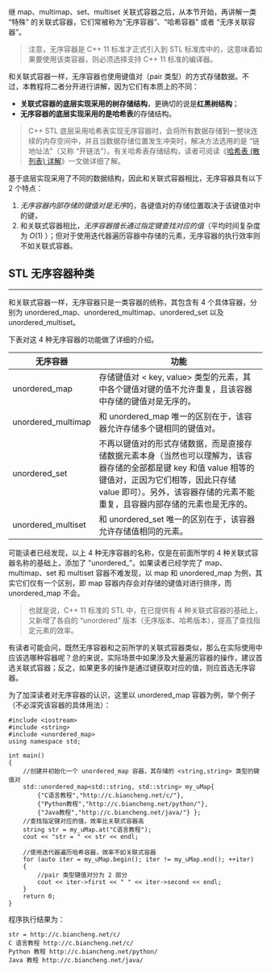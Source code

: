 
继 map、multimap、set、multiset 关联式容器之后，从本节开始，再讲解一类 “特殊” 的关联式容器，它们常被称为“无序容器”、“哈希容器” 或者 “无序关联容器”。

> 注意，无序容器是 C++ 11 标准才正式引入到 STL 标准库中的，这意味着如果要使用该类容器，则必须选择支持 C++ 11 标准的编译器。

和关联式容器一样，无序容器也使用键值对（pair 类型）的方式存储数据。不过，本教程将二者分开进行讲解，因为它们有本质上的不同：
* **关联式容器的底层实现采用的树存储结构**，更确切的说是**红黑树结构**；
* **无序容器的底层实现采用的是哈希表**的存储结构。

> C++ STL 底层采用哈希表实现无序容器时，会将所有数据存储到一整块连续的内存空间中，并且当数据存储位置发生冲突时，解决方法选用的是 “链地址法”（又称 “开链法”）。有关哈希表存储结构，读者可阅读《[哈希表 (散列表) 详解](http://c.biancheng.net/view/3437.html)》一文做详细了解。

基于底层实现采用了不同的数据结构，因此和关联式容器相比，无序容器具有以下 2 个特点：
1. *无序容器内部存储的键值对是无序*的，各键值对的存储位置取决于该键值对中的键，
2. 和关联式容器相比，*无序容器擅长通过指定键查找对应的值*（平均时间复杂度为 $O (1)$ ）；但对于使用迭代器遍历容器中存储的元素，无序容器的执行效率则不如关联式容器。

## STL 无序容器种类
--------------

和关联式容器一样，无序容器只是一类容器的统称，其包含有 4 个具体容器，分别为 unordered_map、unordered_multimap、unordered_set 以及 unordered_multiset。

下表对这 4 种无序容器的功能做了详细的介绍。

| 无序容器                | 功能                                                                                                                           |
|---------------------|------------------------------------------------------------------------------------------------------------------------------|
| unordered_map&nbsp; | 存储键值对 &lt; key, value&gt; 类型的元素，其中各个键值对键的值不允许重复，且该容器中存储的键值对是无序的。                                                             |
| unordered_multimap  | 和 unordered_map 唯一的区别在于，该容器允许存储多个键相同的键值对。                                                                                    |
| unordered_set       | 不再以键值对的形式存储数据，而是直接存储数据元素本身（当然也可以理解为，该容器存储的全部都是键 key 和值 value 相等的键值对，正因为它们相等，因此只存储 value 即可）。另外，该容器存储的元素不能重复，且容器内部存储的元素也是无序的。 |
| unordered_multiset  | 和 unordered_set 唯一的区别在于，该容器允许存储值相同的元素。                                                                                       |

可能读者已经发现，以上 4 种无序容器的名称，仅是在前面所学的 4 种关联式容器名称的基础上，添加了 "unordered_"。如果读者已经学完了 map、multimap、set 和 multiset 容器不难发现，以 map 和 unordered_map 为例，其实它们仅有一个区别，即 map 容器内存会对存储的键值对进行排序，而 unordered_map 不会。

> 也就是说，C++ 11 标准的 STL 中，在已提供有 4 种关联式容器的基础上，又新增了各自的 “unordered” 版本（无序版本、哈希版本），提高了查找指定元素的效率。

有读者可能会问，既然无序容器和之前所学的关联式容器类似，那么在实际使用中应该选哪种容器呢？总的来说，实际场景中如果涉及大量遍历容器的操作，建议首选关联式容器；反之，如果更多的操作是通过键获取对应的值，则应首选无序容器。

为了加深读者对无序容器的认识，这里以 unordered_map 容器为例，举个例子（不必深究该容器的具体用法）：

```
#include <iostream>
#include <string>
#include <unordered_map>
using namespace std;

int main()
{
    //创建并初始化一个 unordered_map 容器，其存储的 <string,string> 类型的键值对
    std::unordered_map<std::string, std::string> my_uMap{
        {"C语言教程","http://c.biancheng.net/c/"},
        {"Python教程","http://c.biancheng.net/python/"},
        {"Java教程","http://c.biancheng.net/java/"} };
    //查找指定键对应的值，效率比关联式容器高
    string str = my_uMap.at("C语言教程");
    cout << "str = " << str << endl;

    //使用迭代器遍历哈希容器，效率不如关联式容器
    for (auto iter = my_uMap.begin(); iter != my_uMap.end(); ++iter)
    {
        //pair 类型键值对分为 2 部分
        cout << iter->first << " " << iter->second << endl;
    }
    return 0;
}
```

程序执行结果为：
```
str = http://c.biancheng.net/c/  
C 语言教程 http://c.biancheng.net/c/  
Python 教程 http://c.biancheng.net/python/  
Java 教程 http://c.biancheng.net/java/
```
